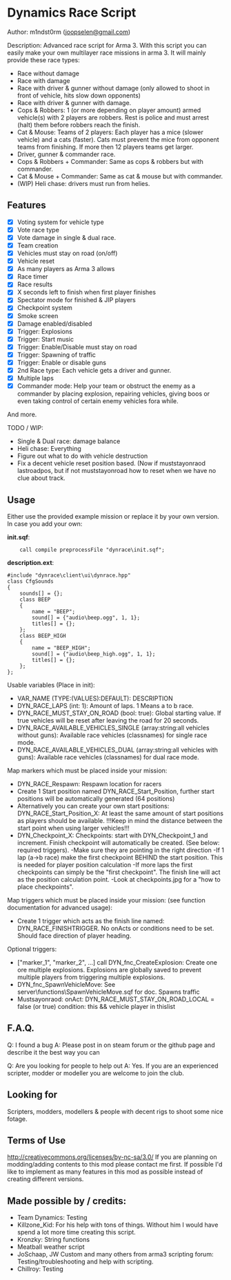 Dynamics Race Script
================================
Author: m1ndst0rm (joopselen@gmail.com)

Description:
Advanced race script for Arma 3. With this script you can easily make your own multilayer race missions in arma 3.
It will mainly provide these race types:

* Race without damage
* Race with damage 
* Race with driver & gunner without damage (only allowed to shoot in front of vehicle, hits slow down opponents)
* Race with driver & gunner with damage. 
* Cops & Robbers: 1 (or more depending on player amount) armed vehicle(s) with 2 players are robbers. Rest is police and must arrest (halt) them before robbers reach the finish.
* Cat & Mouse: Teams of 2 players: Each player has a mice (slower vehicle) and a cats (faster). Cats must prevent the mice from opponent teams from finishing. If more then 12 players teams get larger.
* Driver, gunner & commander race.
* Cops & Robbers + Commander: Same as cops & robbers but with commander.
* Cat & Mouse + Commander: Same as cat & mouse but with commander.
* (WIP) Heli chase: drivers must run from helies.

Features
--------
- [x] Voting system for vehicle type
- [x] Vote race type
- [x] Vote damage in single & dual race.
- [x] Team creation
- [x] Vehicles must stay on road (on/off)
- [x] Vehicle reset
- [x] As many players as Arma 3 allows
- [x] Race timer
- [x] Race results
- [x] X seconds left to finish when first player finishes
- [x] Spectator mode for finished & JIP players
- [x] Checkpoint system
- [x] Smoke screen
- [x] Damage enabled/disabled
- [x] Trigger: Explosions
- [x] Trigger: Start music
- [x] Trigger: Enable/Disable must stay on road
- [x] Trigger: Spawning of traffic
- [x] Trigger: Enable or disable guns
- [x] 2nd Race type: Each vehicle gets a driver and gunner.
- [x] Multiple laps
- [x] Commander mode: Help your team or obstruct the enemy as a commander by placing explosion, repairing vehicles, giving boos or even taking control of certain enemy vehicles fora while.

And more.

TODO / WIP:
- Single & Dual race: damage balance
- Heli chase: Everything
- Figure out what to do with vehicle destruction
- Fix a decent vehicle reset position based. (Now if muststayonraod lastroadpos, but if not muststayonroad how to reset when we have no clue about track.

Usage
-----

Either use the provided example mission or replace it by your own version. 
In case you add your own:

**init.sqf**:

		call compile preprocessFile "dynrace\init.sqf";

**description.ext**:

	#include "dynrace\client\ui\dynrace.hpp"
	class CfgSounds
	{
		sounds[] = {};
		class BEEP
		{
			name = "BEEP";
			sound[] = {"audio\beep.ogg", 1, 1};
			titles[] = {};
		};
		class BEEP_HIGH
		{
			name = "BEEP_HIGH";
			sound[] = {"audio\beep_high.ogg", 1, 1};
			titles[] = {};
		};
	};

	
Usable variables (Place in init):

* VAR_NAME (TYPE:(VALUES):DEFAULT): DESCRIPTION
* DYN_RACE_LAPS (int: 1): Amount of laps. 1 Means a to b race.
* DYN_RACE_MUST_STAY_ON_ROAD (bool: true): Global starting value. If true vehicles will be reset after leaving the road for 20 seconds.
* DYN_RACE_AVAILABLE_VEHICLES_SINGLE (array:string:all vehicles without guns): Available race vehicles (classnames) for single race mode.
* DYN_RACE_AVAILABLE_VEHICLES_DUAL (array:string:all vehicles with guns): Available race vehicles (classnames) for dual race mode.

Map markers which must be placed inside your mission:

* DYN_RACE_Respawn: Respawn location for racers
* Create 1 Start position named DYN_RACE_Start_Position, further start positions will be automatically generated (64 positions)
* Alternatively you can create your own start positions: DYN_RACE_Start_Position_X:  At least the same amount of start positions as players should be available. !!!Keep in mind the distance between the start point when using larger vehicles!!!
* DYN_Checkpoint_X: Checkpoints: start with DYN_Checkpoint_1 and increment. Finish checkpoint will automatically be created. (See below: required triggers).
	-Make sure they are pointing in the right direction
	-If 1 lap (a->b race) make the first checkpoint BEHIND the start position. This is needed for player position calculation
	-If more laps the first checkpoints can simply be the "first checkpoint". The finish line will act as the position calculation point.
	-Look at checkpoints.jpg for a "how to place checkpoints".

Map triggers which must be placed inside your mission: (see function documentation for advanced usage):

* Create 1 trigger which acts as the finish line named: DYN_RACE_FINISHTRIGGER. No onActs or conditions need to be set. Should face direction of player heading.

Optional triggers:
* ["marker_1", "marker_2", ...] call DYN_fnc_CreateExplosion: Create one ore multiple explosions. Explosions are globally saved to prevent multiple players from triggering multiple explosions.
* DYN_fnc_SpawnVehicleMove: See server\functions\SpawnVehicleMove.sqf for doc. Spawns traffic
* Mustsayonraod: onAct: DYN_RACE_MUST_STAY_ON_ROAD_LOCAL = false (or true)   condition: this && vehicle player in thislist

F.A.Q.
------
Q: I found a bug
A: Please post in on steam forum or the github page and describe it the best way you can

Q: Are you looking for people to help out
A: Yes. If you are an experienced scripter, modder or modeller you are welcome to join the club.


Looking for
-----------
Scripters, modders, modellers & people with decent rigs to shoot some nice fotage.

Terms of Use
------------
http://creativecommons.org/licenses/by-nc-sa/3.0/
If you are planning on modding/adding contents to this mod please contact me first. If possible I'd like to implement as many features in this mod as possible instead of creating different versions.

Made possible by / credits:
---------------------------
* Team Dynamics: Testing
* Killzone_Kid: For his help with tons of things. Without him I would have spend a lot more time creating this script.
* Kronzky: String functions
* Meatball weather script
* JoSchaap, JW Custom and many others from arma3 scripting forum: Testing/troubleshooting and help with scripting.
* Chillroy: Testing